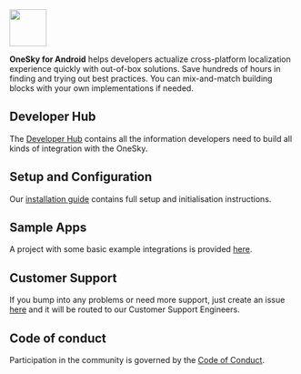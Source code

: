 <img src="https://github.com/onesky/onesky-for-web/blob/screenshots/screenshots/onesky-saas.png?raw=true" height="65" />

**OneSky for Android** helps developers actualize cross-platform localization experience quickly with out-of-box solutions. Save hundreds of hours in finding and trying out best practices. You can mix-and-match building blocks with your own implementations if needed.

## Developer Hub
The [Developer Hub](https://developers.onesky.app) contains all the information developers need to build all kinds of integration with the OneSky.

## Setup and Configuration
Our [installation guide](https://developers.onesky.app/docs/android-installation) contains full setup and initialisation instructions.

## Sample Apps
A project with some basic example integrations is provided [here](https://github.com/onesky/onesky-for-android/tree/master/examples/onesky-helloworld).

## Customer Support
If you bump into any problems or need more support, just create an issue [here](https://github.com/onesky/onesky-for-android/issues) and it will be routed to our Customer Support Engineers.

## Code of conduct
Participation in the community is governed by the [Code of Conduct](code-of-conduct.md).
